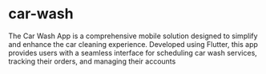 # car-wash
The Car Wash App is a comprehensive mobile solution designed to simplify and enhance the car cleaning experience. Developed using Flutter, this app provides users with a seamless interface for scheduling car wash services, tracking their orders, and managing their accounts
